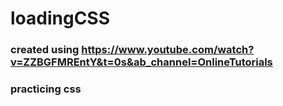 # loadingCSS
### created using https://www.youtube.com/watch?v=ZZBGFMREntY&t=0s&ab_channel=OnlineTutorials
### practicing css
